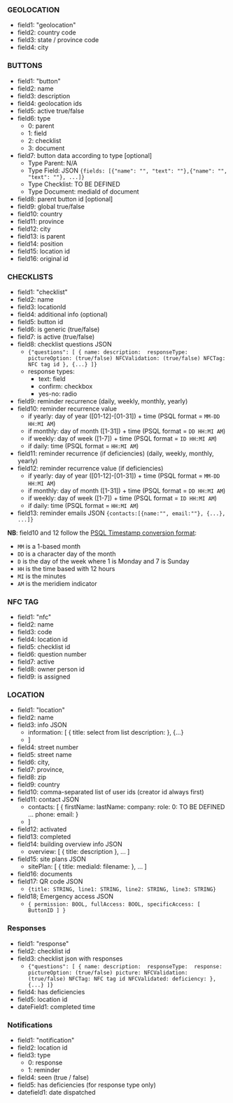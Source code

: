 ### GEOLOCATION
* field1: "geolocation"
* field2: country code
* field3: state / province code
* field4: city

###  BUTTONS
* field1: "button"
* field2: name
* field3: description
* field4: geolocation ids
* field5: active true/false
* field6: type
	* 0: parent
	* 1: field
	* 2: checklist
	* 3: document 
* field7: button data according to type [optional]
	* Type Parent: N/A
	* Type Field: JSON `{fields: [{"name": "", "text": ""},{"name": "", "text": ""}, ...]}`
	* Type Checklist: TO BE DEFINED
	* Type Document: mediaId of document
* field8: parent button id [optional]
* field9: global true/false
* field10: country
* field11: province
* field12: city
* field13: is parent
* field14: position
* field15: location id
* field16: original id

### CHECKLISTS
* field1: "checklist"
* field2: name
* field3: locationId
* field4: additional info (optional)
* field5: button id
* field6: is generic (true/false)
* field7: is active (true/false)
* field8: checklist questions JSON 
	* `{"questions": [
		{
			name:
			description: 
			responseType: 
			pictureOption: (true/false)
			NFCValidation: (true/false)
			NFCTag: NFC tag id
		},
		{...}
		]}`
	* response types:
		* text: field
		* confirm: checkbox
		* yes-no: radio
* field9: reminder recurrence (daily, weekly, monthly, yearly)
* field10: reminder recurrence value
	* if yearly: day of year ([01-12]-[01-31]) + time (PSQL format = `MM-DD HH:MI AM`)
	* if monthly: day of month ([1-31]) + time (PSQL format = `DD HH:MI AM`)
	* if weekly: day of week ([1-7]) + time (PSQL format = `ID HH:MI AM`)
	* if daily: time (PSQL format = `HH:MI AM`)
* field11: reminder recurrence (if deficiencies) (daily, weekly, monthly, yearly)
* field12: reminder recurrence value (if deficiencies)
	* if yearly: day of year ([01-12]-[01-31]) + time (PSQL format = `MM-DD HH:MI AM`)
	* if monthly: day of month ([1-31]) + time (PSQL format = `DD HH:MI AM`)
	* if weekly: day of week ([1-7]) + time (PSQL format = `ID HH:MI AM`)
	* if daily: time (PSQL format = `HH:MI AM`)
* field13: reminder emails JSON `{contacts:[{name:"", email:""}, {...}, ...]}`

**NB**: field10 and 12 follow the [PSQL Timestamp conversion format](https://www.postgresqltutorial.com/postgresql-date-functions/postgresql-to_timestamp/):

* `MM` is a 1-based month
* `DD` is a character day of the month
* `D` is the day of the week where 1 is Monday and 7 is Sunday
* `HH` is the time based with 12 hours
* `MI` is the minutes
* `AM` is the meridiem indicator

### NFC TAG
* field1: "nfc"
* field2: name
* field3: code
* field4: location id
* field5: checklist id
* field6: question number
* field7: active
* field8: owner person id
* field9: is assigned
  
### LOCATION
* field1: "location"
* field2: name
* field3: info JSON 
	* information: [
		{
			title: select from list
			description: 
		},
		{...}
	* ]
* field4: street number
* field5: street name
* field6: city,
* field7: province,
* field8: zip
* field9: country
* field10: comma-separated list of user ids (creator id always first)
* field11: contact JSON
	* contacts: [
		{
			firstName:
			lastName:
			company:
			role:
				0: TO BE DEFINED
				...
			phone:
			email:
		}
	* ]
* field12: activated
* field13: completed
* field14: building overview info JSON
	* overview: [
		{
			title:
			description
		},
		...
	]
* field15: site plans JSON
	* sitePlan: [
		{
			title:
			mediaId:
			filename:
		}, 
		...
	]
* field16: documents
* field17: QR code JSON
	* `{title: STRING, line1: STRING, line2: STRING, line3: STRING}`
* field18; Emergency access JSON
	* `{
		permission: BOOL,
		fullAccess: BOOL,
		specificAccess: [
			ButtonID
		]
	}`
	

### Responses
* field1: "response"
* field2: checklist id
* field3: checklist json with responses
	* `{"questions": [
		{
			name:
			description: 
			responseType: 
			response:
			pictureOption: (true/false)
			picture:
			NFCValidation: (true/false)
			NFCTag: NFC tag id
			NFCValidated:
			deficiency:
		},
		{...}
		]}`
* field4: has deficiencies
* field5: location id
* dateField1: completed time

### Notifications
* field1: "notification"
* field2: location id
* field3: type
	* 0: response
	* 1: reminder
* field4: seen (true / false)
* field5: has deficiencies (for response type only)
* datefield1: date dispatched
